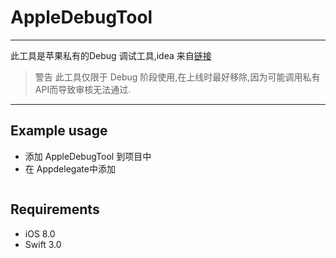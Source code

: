 # AppleDebugTool
- - - - 
此工具是苹果私有的Debug 调试工具,idea 来自[链接](http://ryanipete.com/blog/ios/swift/objective-c/uidebugginginformationoverlay/)

>警告
> 此工具仅限于 Debug 阶段使用,在上线时最好移除,因为可能调用私有API而导致审核无法通过.
- - - - 
## Example usage
* 添加 AppleDebugTool 到项目中
* 在 Appdelegate中添加
```

```

## Requirements
* iOS 8.0
* Swift 3.0
